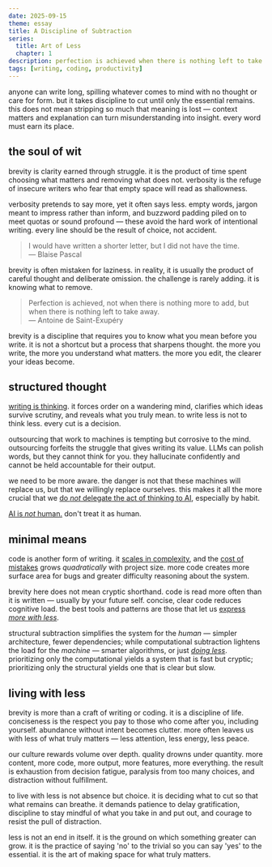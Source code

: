 ```yaml
---
date: 2025-09-15
theme: essay
title: A Discipline of Subtraction
series:
  title: Art of Less
  chapter: 1
description: perfection is achieved when there is nothing left to take away.
tags: [writing, coding, productivity]
---
```


anyone can write long, spilling whatever comes to mind with no thought or care for form. but it takes discipline to cut until only the essential remains. this does not mean stripping so much that meaning is lost — context matters and explanation can turn misunderstanding into insight. every word must earn its place.

## the soul of wit

brevity is clarity earned through struggle. it is the product of time spent choosing what matters and removing what does not. verbosity is the refuge of insecure writers who fear that empty space will read as shallowness.

verbosity pretends to say more, yet it often says less. empty words, jargon meant to impress rather than inform, and buzzword padding piled on to meet quotas or sound profound — these avoid the hard work of intentional writing. every line should be the result of choice, not accident.

> I would have written a shorter letter, but I did not have the time. \
> — Blaise Pascal

brevity is often mistaken for laziness. in reality, it is usually the product of careful thought and deliberate omission. the challenge is rarely adding. it is knowing what to remove.

> Perfection is achieved, not when there is nothing more to add, but when there is nothing left to take away. \
> — Antoine de Saint-Exupéry

brevity is a discipline that requires you to know what you mean before you write. it is not a shortcut but a process that sharpens thought. the more you write, the more you understand what matters. the more you edit, the clearer your ideas become.

## structured thought

[writing is thinking](https://www.nature.com/articles/s44222-025-00323-4). it forces order on a wandering mind, clarifies which ideas survive scrutiny, and reveals what you truly mean. to write less is not to think less. every cut is a decision.

outsourcing that work to machines is tempting but corrosive to the mind. outsourcing forfeits the struggle that gives writing its value. LLMs can polish words, but they cannot think for you. they hallucinate confidently and cannot be held accountable for their output.

we need to be more aware. the danger is not that these machines will replace us, but that we willingly replace ourselves. this makes it all the more crucial that we [do *not* delegate the act of thinking to AI](https://www.media.mit.edu/projects/your-brain-on-chatgpt/overview/), especially by habit.

[AI is *not* human.](/curated/harvest-2025.08#headlines-ai-is-not-human-period) don't treat it as human.

## minimal means

code is another form of writing. it [scales in complexity](https://blog.codinghorror.com/diseconomies-of-scale-and-lines-of-code/), and the [cost of mistakes](https://www.mayerdan.com/ruby/2012/11/11/bugs-per-line-of-code-ratio) grows *quadratically* with project size. more code creates more surface area for bugs and greater difficulty reasoning about the system.

brevity here does not mean cryptic shorthand. code is read more often than it is written — usually by your future self. concise, clear code reduces cognitive load. the best tools and patterns are those that let us [express *more with less*](/curated/essence-of-svelte).

structural subtraction simplifies the system for the *human* — simpler architecture, fewer dependencies; while computational subtraction lightens the load for the *machine* — smarter algorithms, or just *[doing less](https://youtu.be/5rb0vvJ7NCY)*. prioritizing only the computational yields a system that is fast but cryptic; prioritizing only the structural yields one that is clear but slow.

## living with less

brevity is more than a craft of writing or coding. it is a discipline of life. conciseness is the respect you pay to those who come after you, including yourself. abundance without intent becomes clutter. more often leaves us with less of what truly matters — less attention, less energy, less peace.

our culture rewards volume over depth. quality drowns under quantity. more content, more code, more output, more features, more everything. the result is exhaustion from decision fatigue, paralysis from too many choices, and distraction without fulfillment.

to live with less is not absence but choice. it is deciding what to cut so that what remains can breathe. it demands patience to delay gratification, discipline to stay mindful of what you take in and put out, and courage to resist the pull of distraction.

less is not an end in itself. it is the ground on which something greater can grow. it is the practice of saying 'no' to the trivial so you can say 'yes' to the essential. it is the art of making space for what truly matters.
